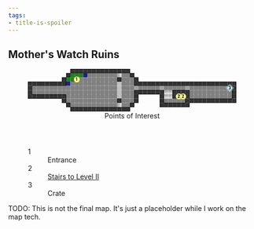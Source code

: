 ```yaml
---
tags:
- title-is-spoiler
---
```


## Mother's Watch Ruins

<!-- +template map story/iaso/510-mothers-watch-ruins svg -->

<!-- map data 29543bcb519448128dbfc877680b6f7a6f805cedbfe7553f4083f9c7ff8334e4
Map
  Title: Mother's Watch Ruins, Level I
  Theme: Old Ones Indoor Delve
  Scale: 5ft per point
                                                   Environment:
          +------------+                           . office floor
         /:::w.......>..\                          D office door
        |::1.........+...|                         + office wall
+-------+w...........]...+-----+-----+----------+  - office wall
|....................]...D.....D.....D.........3|  / office wall
|....................]...+-----+vv+--+..........|  \ office wall
+-------+............]...|     |vv|22|..........|  | office wall
        |............+...|     |.....+----------+  ] railing
         \...........>../      +-----+             v stairs  (rotate: 90)
          +------------+                           ^ stairs  (rotate: 270)
                                                   : rocks
                                                   w puddle
                                                   > stairs
Points of Interest:
1. Entrance  (tile: office floor)
2. Stairs to Level II  (symbol: ^; link: 150-the-blinking-light.html)
3. Crate  (tile: office floor; overlay: crate)
-->

<section>
	<figure>
		<svg viewBox="0 0 49 10" xmlns="http://www.w3.org/2000/svg" xmlns:xlink="http://www.w3.org/1999/xlink">
			<style>
				.poi {
					font-family: Roboto, "Open Sans", "Helvetica Neue", Helvetica, Arial, sans-serif;
					font-weight: bold;
					cursor: default;
				}
			</style>
			<defs>
				<rect fill="#808080" height="1" id="office-floor" rx="0.1" ry="0.1" stroke="none" width="1"><title>office floor</title></rect>
				<rect fill="#a0a0a0" height="1" id="office-door" rx="0.1" ry="0.1" stroke="none" width="1"><title>office door</title></rect>
				<rect fill="black" height="0.1" id="office-wall-h" stroke="none" width="1"></rect>
				<rect fill="black" height="1" id="office-wall-v" stroke="none" width="0.1"></rect>
				<rect fill="black" height="0.1" id="office-wall-c" stroke="none" width="0.1"></rect>
				<rect fill="#333333" height="1" id="office-wall-b" width="1" x="0" y="0"></rect>
				<rect fill="#c0c0c0" height="1" id="railing" rx="0.1" ry="0.1" stroke="none" width="1"><title>railing</title></rect>
				<symbol id="office-stairs" viewBox="0 0 1 1">
					<title>Stairs</title>
					<rect fill="#999999" height="1" stroke="none" width="0.2" x="0" y="0"></rect>
					<rect fill="#aaaaaa" height="1" stroke="none" width="0.2" x="0.2" y="0"></rect>
					<rect fill="#bbbbbb" height="1" stroke="none" width="0.2" x="0.4" y="0"></rect>
					<rect fill="#cccccc" height="1" stroke="none" width="0.2" x="0.6" y="0"></rect>
					<rect fill="#dddddd" height="1" stroke="none" width="0.2" x="0.8" y="0"></rect>
				</symbol>
				<symbol height="1" id="office-crate" viewBox="0 0 1 1" width="1">
					<title>Crate</title>
					<path d="M0.05,0.5 l0.45,-0.45 l0.45,0.45 l-0.45,0.45 z" fill="none" stroke="#ccffff" stroke-width="0.05"></path>
					<path d="M0.15,0.5 l0.35,-0.35 l0.35,0.35 l-0.35,0.35 z" fill="#ccffff" stroke="none"></path>
				</symbol>
				<rect fill="#208020" height="1" id="rocks" rx="0.1" ry="0.1" stroke="none" width="1"><title>rocks</title></rect>
				<rect fill="#202080" height="1" id="puddle" rx="0.1" ry="0.1" stroke="none" width="1"><title>puddle</title></rect>
				<rect fill="transparent" height="1" id="--background" width="1"></rect>
				<circle fill="#ffff99" id="--poi" r="0.7" stroke="#999933" stroke-width="0.07"></circle>
			</defs>
			<g class="layer-B">
				<g transform="translate(10 0)">
					<title>Wall</title>
					<use href="#office-wall-b" x="0" y="0"></use>
					<use href="#office-wall-h" x="0" y="0"></use>
					<use href="#office-wall-h" x="0" y="0.9"></use>
					<use href="#office-wall-v" x="0" y="0"></use>
				</g>
				<g transform="translate(11 0)">
					<title>Wall</title>
					<use href="#office-wall-b" x="0" y="0"></use>
					<use href="#office-wall-h" x="0" y="0"></use>
					<use href="#office-wall-h" x="0" y="0.9"></use>
				</g>
				<g transform="translate(12 0)">
					<title>Wall</title>
					<use href="#office-wall-b" x="0" y="0"></use>
					<use href="#office-wall-h" x="0" y="0"></use>
					<use href="#office-wall-h" x="0" y="0.9"></use>
				</g>
				<g transform="translate(13 0)">
					<title>Wall</title>
					<use href="#office-wall-b" x="0" y="0"></use>
					<use href="#office-wall-h" x="0" y="0"></use>
					<use href="#office-wall-h" x="0" y="0.9"></use>
				</g>
				<g transform="translate(14 0)">
					<title>Wall</title>
					<use href="#office-wall-b" x="0" y="0"></use>
					<use href="#office-wall-h" x="0" y="0"></use>
					<use href="#office-wall-h" x="0" y="0.9"></use>
				</g>
				<g transform="translate(15 0)">
					<title>Wall</title>
					<use href="#office-wall-b" x="0" y="0"></use>
					<use href="#office-wall-h" x="0" y="0"></use>
					<use href="#office-wall-h" x="0" y="0.9"></use>
				</g>
				<g transform="translate(16 0)">
					<title>Wall</title>
					<use href="#office-wall-b" x="0" y="0"></use>
					<use href="#office-wall-h" x="0" y="0"></use>
					<use href="#office-wall-h" x="0" y="0.9"></use>
				</g>
				<g transform="translate(17 0)">
					<title>Wall</title>
					<use href="#office-wall-b" x="0" y="0"></use>
					<use href="#office-wall-h" x="0" y="0"></use>
					<use href="#office-wall-h" x="0" y="0.9"></use>
				</g>
				<g transform="translate(18 0)">
					<title>Wall</title>
					<use href="#office-wall-b" x="0" y="0"></use>
					<use href="#office-wall-h" x="0" y="0"></use>
					<use href="#office-wall-h" x="0" y="0.9"></use>
				</g>
				<g transform="translate(19 0)">
					<title>Wall</title>
					<use href="#office-wall-b" x="0" y="0"></use>
					<use href="#office-wall-h" x="0" y="0"></use>
					<use href="#office-wall-h" x="0" y="0.9"></use>
				</g>
				<g transform="translate(20 0)">
					<title>Wall</title>
					<use href="#office-wall-b" x="0" y="0"></use>
					<use href="#office-wall-h" x="0" y="0"></use>
					<use href="#office-wall-h" x="0" y="0.9"></use>
				</g>
				<g transform="translate(21 0)">
					<title>Wall</title>
					<use href="#office-wall-b" x="0" y="0"></use>
					<use href="#office-wall-h" x="0" y="0"></use>
					<use href="#office-wall-h" x="0" y="0.9"></use>
				</g>
				<g transform="translate(22 0)">
					<title>Wall</title>
					<use href="#office-wall-b" x="0" y="0"></use>
					<use href="#office-wall-h" x="0" y="0"></use>
					<use href="#office-wall-h" x="0" y="0.9"></use>
				</g>
				<g transform="translate(23 0)">
					<title>Wall</title>
					<use href="#office-wall-b" x="0" y="0"></use>
					<use href="#office-wall-h" x="0" y="0"></use>
					<use href="#office-wall-v" x="0.9" y="0"></use>
					<use href="#office-wall-h" x="0" y="0.9"></use>
				</g>
				<g transform="translate(9 1)">
					<title>Wall</title>
					<use href="#office-wall-b" x="0" y="0"></use>
					<use href="#office-wall-h" x="0" y="0"></use>
					<use href="#office-wall-v" x="0.9" y="0"></use>
					<use href="#office-wall-h" x="0" y="0.9"></use>
					<use href="#office-wall-v" x="0" y="0"></use>
				</g>
				<use href="#rocks" x="10" y="1"></use>
				<use href="#rocks" x="11" y="1"></use>
				<use href="#rocks" x="12" y="1"></use>
				<use href="#puddle" x="13" y="1"></use>
				<use href="#office-floor" x="14" y="1"></use>
				<use href="#office-floor" x="15" y="1"></use>
				<use href="#office-floor" x="16" y="1"></use>
				<use href="#office-floor" x="17" y="1"></use>
				<use href="#office-floor" x="18" y="1"></use>
				<use href="#office-floor" x="19" y="1"></use>
				<use href="#office-floor" x="20" y="1"></use>
				<use href="#office-floor" x="22" y="1"></use>
				<use href="#office-floor" x="23" y="1"></use>
				<g transform="translate(24 1)">
					<title>Wall</title>
					<use href="#office-wall-b" x="0" y="0"></use>
					<use href="#office-wall-h" x="0" y="0"></use>
					<use href="#office-wall-v" x="0.9" y="0"></use>
					<use href="#office-wall-h" x="0" y="0.9"></use>
					<use href="#office-wall-v" x="0" y="0"></use>
				</g>
				<g transform="translate(8 2)">
					<title>Wall</title>
					<use href="#office-wall-b" x="0" y="0"></use>
					<use href="#office-wall-h" x="0" y="0"></use>
					<use href="#office-wall-v" x="0.9" y="0"></use>
					<use href="#office-wall-v" x="0" y="0"></use>
				</g>
				<use href="#rocks" x="9" y="2"></use>
				<use href="#rocks" x="10" y="2"></use>
				<use href="#office-floor" x="11" y="2"></use>
				<use href="#office-floor" x="12" y="2"></use>
				<use href="#office-floor" x="13" y="2"></use>
				<use href="#office-floor" x="14" y="2"></use>
				<use href="#office-floor" x="15" y="2"></use>
				<use href="#office-floor" x="16" y="2"></use>
				<use href="#office-floor" x="17" y="2"></use>
				<use href="#office-floor" x="18" y="2"></use>
				<use href="#office-floor" x="19" y="2"></use>
				<use href="#office-floor" x="20" y="2"></use>
				<g transform="translate(21 2)">
					<title>Wall</title>
					<use href="#office-wall-b" x="0" y="0"></use>
					<use href="#office-wall-h" x="0" y="0"></use>
					<use href="#office-wall-v" x="0.9" y="0"></use>
					<use href="#office-wall-h" x="0" y="0.9"></use>
					<use href="#office-wall-v" x="0" y="0"></use>
				</g>
				<use href="#office-floor" x="22" y="2"></use>
				<use href="#office-floor" x="23" y="2"></use>
				<use href="#office-floor" x="24" y="2"></use>
				<g transform="translate(25 2)">
					<title>Wall</title>
					<use href="#office-wall-b" x="0" y="0"></use>
					<use href="#office-wall-h" x="0" y="0"></use>
					<use href="#office-wall-v" x="0.9" y="0"></use>
					<use href="#office-wall-v" x="0" y="0"></use>
				</g>
				<g transform="translate(0 3)">
					<title>Wall</title>
					<use href="#office-wall-b" x="0" y="0"></use>
					<use href="#office-wall-h" x="0" y="0"></use>
					<use href="#office-wall-v" x="0" y="0"></use>
					<use href="#office-wall-c" x="0.9" y="0.9"></use>
				</g>
				<g transform="translate(1 3)">
					<title>Wall</title>
					<use href="#office-wall-b" x="0" y="0"></use>
					<use href="#office-wall-h" x="0" y="0"></use>
					<use href="#office-wall-h" x="0" y="0.9"></use>
				</g>
				<g transform="translate(2 3)">
					<title>Wall</title>
					<use href="#office-wall-b" x="0" y="0"></use>
					<use href="#office-wall-h" x="0" y="0"></use>
					<use href="#office-wall-h" x="0" y="0.9"></use>
				</g>
				<g transform="translate(3 3)">
					<title>Wall</title>
					<use href="#office-wall-b" x="0" y="0"></use>
					<use href="#office-wall-h" x="0" y="0"></use>
					<use href="#office-wall-h" x="0" y="0.9"></use>
				</g>
				<g transform="translate(4 3)">
					<title>Wall</title>
					<use href="#office-wall-b" x="0" y="0"></use>
					<use href="#office-wall-h" x="0" y="0"></use>
					<use href="#office-wall-h" x="0" y="0.9"></use>
				</g>
				<g transform="translate(5 3)">
					<title>Wall</title>
					<use href="#office-wall-b" x="0" y="0"></use>
					<use href="#office-wall-h" x="0" y="0"></use>
					<use href="#office-wall-h" x="0" y="0.9"></use>
				</g>
				<g transform="translate(6 3)">
					<title>Wall</title>
					<use href="#office-wall-b" x="0" y="0"></use>
					<use href="#office-wall-h" x="0" y="0"></use>
					<use href="#office-wall-h" x="0" y="0.9"></use>
				</g>
				<g transform="translate(7 3)">
					<title>Wall</title>
					<use href="#office-wall-b" x="0" y="0"></use>
					<use href="#office-wall-h" x="0" y="0"></use>
					<use href="#office-wall-h" x="0" y="0.9"></use>
				</g>
				<g transform="translate(8 3)">
					<title>Wall</title>
					<use href="#office-wall-b" x="0" y="0"></use>
					<use href="#office-wall-v" x="0.9" y="0"></use>
					<use href="#office-wall-h" x="0" y="0.9"></use>
					<use href="#office-wall-c" x="0" y="0"></use>
				</g>
				<use href="#puddle" x="9" y="3"></use>
				<use href="#office-floor" x="10" y="3"></use>
				<use href="#office-floor" x="11" y="3"></use>
				<use href="#office-floor" x="12" y="3"></use>
				<use href="#office-floor" x="13" y="3"></use>
				<use href="#office-floor" x="14" y="3"></use>
				<use href="#office-floor" x="15" y="3"></use>
				<use href="#office-floor" x="16" y="3"></use>
				<use href="#office-floor" x="17" y="3"></use>
				<use href="#office-floor" x="18" y="3"></use>
				<use href="#office-floor" x="19" y="3"></use>
				<use href="#office-floor" x="20" y="3"></use>
				<use href="#railing" x="21" y="3"></use>
				<use href="#office-floor" x="22" y="3"></use>
				<use href="#office-floor" x="23" y="3"></use>
				<use href="#office-floor" x="24" y="3"></use>
				<g transform="translate(25 3)">
					<title>Wall</title>
					<use href="#office-wall-b" x="0" y="0"></use>
					<use href="#office-wall-h" x="0" y="0.9"></use>
					<use href="#office-wall-v" x="0" y="0"></use>
					<use href="#office-wall-c" x="0.9" y="0"></use>
				</g>
				<g transform="translate(26 3)">
					<title>Wall</title>
					<use href="#office-wall-b" x="0" y="0"></use>
					<use href="#office-wall-h" x="0" y="0"></use>
					<use href="#office-wall-h" x="0" y="0.9"></use>
				</g>
				<g transform="translate(27 3)">
					<title>Wall</title>
					<use href="#office-wall-b" x="0" y="0"></use>
					<use href="#office-wall-h" x="0" y="0"></use>
					<use href="#office-wall-h" x="0" y="0.9"></use>
				</g>
				<g transform="translate(28 3)">
					<title>Wall</title>
					<use href="#office-wall-b" x="0" y="0"></use>
					<use href="#office-wall-h" x="0" y="0"></use>
					<use href="#office-wall-h" x="0" y="0.9"></use>
				</g>
				<g transform="translate(29 3)">
					<title>Wall</title>
					<use href="#office-wall-b" x="0" y="0"></use>
					<use href="#office-wall-h" x="0" y="0"></use>
					<use href="#office-wall-h" x="0" y="0.9"></use>
				</g>
				<g transform="translate(30 3)">
					<title>Wall</title>
					<use href="#office-wall-b" x="0" y="0"></use>
					<use href="#office-wall-h" x="0" y="0"></use>
					<use href="#office-wall-h" x="0" y="0.9"></use>
				</g>
				<g transform="translate(31 3)">
					<title>Wall</title>
					<use href="#office-wall-b" x="0" y="0"></use>
					<use href="#office-wall-h" x="0" y="0"></use>
					<use href="#office-wall-h" x="0" y="0.9"></use>
				</g>
				<g transform="translate(32 3)">
					<title>Wall</title>
					<use href="#office-wall-b" x="0" y="0"></use>
					<use href="#office-wall-h" x="0" y="0"></use>
					<use href="#office-wall-h" x="0" y="0.9"></use>
				</g>
				<g transform="translate(33 3)">
					<title>Wall</title>
					<use href="#office-wall-b" x="0" y="0"></use>
					<use href="#office-wall-h" x="0" y="0"></use>
					<use href="#office-wall-h" x="0" y="0.9"></use>
				</g>
				<g transform="translate(34 3)">
					<title>Wall</title>
					<use href="#office-wall-b" x="0" y="0"></use>
					<use href="#office-wall-h" x="0" y="0"></use>
					<use href="#office-wall-h" x="0" y="0.9"></use>
				</g>
				<g transform="translate(35 3)">
					<title>Wall</title>
					<use href="#office-wall-b" x="0" y="0"></use>
					<use href="#office-wall-h" x="0" y="0"></use>
					<use href="#office-wall-h" x="0" y="0.9"></use>
				</g>
				<g transform="translate(36 3)">
					<title>Wall</title>
					<use href="#office-wall-b" x="0" y="0"></use>
					<use href="#office-wall-h" x="0" y="0"></use>
					<use href="#office-wall-h" x="0" y="0.9"></use>
				</g>
				<g transform="translate(37 3)">
					<title>Wall</title>
					<use href="#office-wall-b" x="0" y="0"></use>
					<use href="#office-wall-h" x="0" y="0"></use>
					<use href="#office-wall-h" x="0" y="0.9"></use>
				</g>
				<g transform="translate(38 3)">
					<title>Wall</title>
					<use href="#office-wall-b" x="0" y="0"></use>
					<use href="#office-wall-h" x="0" y="0"></use>
					<use href="#office-wall-h" x="0" y="0.9"></use>
				</g>
				<g transform="translate(39 3)">
					<title>Wall</title>
					<use href="#office-wall-b" x="0" y="0"></use>
					<use href="#office-wall-h" x="0" y="0"></use>
					<use href="#office-wall-h" x="0" y="0.9"></use>
				</g>
				<g transform="translate(40 3)">
					<title>Wall</title>
					<use href="#office-wall-b" x="0" y="0"></use>
					<use href="#office-wall-h" x="0" y="0"></use>
					<use href="#office-wall-h" x="0" y="0.9"></use>
				</g>
				<g transform="translate(41 3)">
					<title>Wall</title>
					<use href="#office-wall-b" x="0" y="0"></use>
					<use href="#office-wall-h" x="0" y="0"></use>
					<use href="#office-wall-h" x="0" y="0.9"></use>
				</g>
				<g transform="translate(42 3)">
					<title>Wall</title>
					<use href="#office-wall-b" x="0" y="0"></use>
					<use href="#office-wall-h" x="0" y="0"></use>
					<use href="#office-wall-h" x="0" y="0.9"></use>
				</g>
				<g transform="translate(43 3)">
					<title>Wall</title>
					<use href="#office-wall-b" x="0" y="0"></use>
					<use href="#office-wall-h" x="0" y="0"></use>
					<use href="#office-wall-h" x="0" y="0.9"></use>
				</g>
				<g transform="translate(44 3)">
					<title>Wall</title>
					<use href="#office-wall-b" x="0" y="0"></use>
					<use href="#office-wall-h" x="0" y="0"></use>
					<use href="#office-wall-h" x="0" y="0.9"></use>
				</g>
				<g transform="translate(45 3)">
					<title>Wall</title>
					<use href="#office-wall-b" x="0" y="0"></use>
					<use href="#office-wall-h" x="0" y="0"></use>
					<use href="#office-wall-h" x="0" y="0.9"></use>
				</g>
				<g transform="translate(46 3)">
					<title>Wall</title>
					<use href="#office-wall-b" x="0" y="0"></use>
					<use href="#office-wall-h" x="0" y="0"></use>
					<use href="#office-wall-h" x="0" y="0.9"></use>
				</g>
				<g transform="translate(47 3)">
					<title>Wall</title>
					<use href="#office-wall-b" x="0" y="0"></use>
					<use href="#office-wall-h" x="0" y="0"></use>
					<use href="#office-wall-h" x="0" y="0.9"></use>
				</g>
				<g transform="translate(48 3)">
					<title>Wall</title>
					<use href="#office-wall-b" x="0" y="0"></use>
					<use href="#office-wall-h" x="0" y="0"></use>
					<use href="#office-wall-v" x="0.9" y="0"></use>
					<use href="#office-wall-c" x="0" y="0.9"></use>
				</g>
				<g transform="translate(0 4)">
					<title>Wall</title>
					<use href="#office-wall-b" x="0" y="0"></use>
					<use href="#office-wall-v" x="0.9" y="0"></use>
					<use href="#office-wall-v" x="0" y="0"></use>
				</g>
				<use href="#office-floor" x="1" y="4"></use>
				<use href="#office-floor" x="2" y="4"></use>
				<use href="#office-floor" x="3" y="4"></use>
				<use href="#office-floor" x="4" y="4"></use>
				<use href="#office-floor" x="5" y="4"></use>
				<use href="#office-floor" x="6" y="4"></use>
				<use href="#office-floor" x="7" y="4"></use>
				<use href="#office-floor" x="8" y="4"></use>
				<use href="#office-floor" x="9" y="4"></use>
				<use href="#office-floor" x="10" y="4"></use>
				<use href="#office-floor" x="11" y="4"></use>
				<use href="#office-floor" x="12" y="4"></use>
				<use href="#office-floor" x="13" y="4"></use>
				<use href="#office-floor" x="14" y="4"></use>
				<use href="#office-floor" x="15" y="4"></use>
				<use href="#office-floor" x="16" y="4"></use>
				<use href="#office-floor" x="17" y="4"></use>
				<use href="#office-floor" x="18" y="4"></use>
				<use href="#office-floor" x="19" y="4"></use>
				<use href="#office-floor" x="20" y="4"></use>
				<use href="#railing" x="21" y="4"></use>
				<use href="#office-floor" x="22" y="4"></use>
				<use href="#office-floor" x="23" y="4"></use>
				<use href="#office-floor" x="24" y="4"></use>
				<use href="#office-floor" x="26" y="4"></use>
				<use href="#office-floor" x="27" y="4"></use>
				<use href="#office-floor" x="28" y="4"></use>
				<use href="#office-floor" x="29" y="4"></use>
				<use href="#office-floor" x="30" y="4"></use>
				<use href="#office-floor" x="32" y="4"></use>
				<use href="#office-floor" x="33" y="4"></use>
				<use href="#office-floor" x="34" y="4"></use>
				<use href="#office-floor" x="35" y="4"></use>
				<use href="#office-floor" x="36" y="4"></use>
				<use href="#office-floor" x="38" y="4"></use>
				<use href="#office-floor" x="39" y="4"></use>
				<use href="#office-floor" x="40" y="4"></use>
				<use href="#office-floor" x="41" y="4"></use>
				<use href="#office-floor" x="42" y="4"></use>
				<use href="#office-floor" x="43" y="4"></use>
				<use href="#office-floor" x="44" y="4"></use>
				<use href="#office-floor" x="45" y="4"></use>
				<use href="#office-floor" x="46" y="4"></use>
				<use href="#office-floor" x="47" y="4"></use>
				<g transform="translate(48 4)">
					<title>Wall</title>
					<use href="#office-wall-b" x="0" y="0"></use>
					<use href="#office-wall-v" x="0.9" y="0"></use>
					<use href="#office-wall-v" x="0" y="0"></use>
				</g>
				<g transform="translate(0 5)">
					<title>Wall</title>
					<use href="#office-wall-b" x="0" y="0"></use>
					<use href="#office-wall-v" x="0.9" y="0"></use>
					<use href="#office-wall-v" x="0" y="0"></use>
				</g>
				<use href="#office-floor" x="1" y="5"></use>
				<use href="#office-floor" x="2" y="5"></use>
				<use href="#office-floor" x="3" y="5"></use>
				<use href="#office-floor" x="4" y="5"></use>
				<use href="#office-floor" x="5" y="5"></use>
				<use href="#office-floor" x="6" y="5"></use>
				<use href="#office-floor" x="7" y="5"></use>
				<use href="#office-floor" x="8" y="5"></use>
				<use href="#office-floor" x="9" y="5"></use>
				<use href="#office-floor" x="10" y="5"></use>
				<use href="#office-floor" x="11" y="5"></use>
				<use href="#office-floor" x="12" y="5"></use>
				<use href="#office-floor" x="13" y="5"></use>
				<use href="#office-floor" x="14" y="5"></use>
				<use href="#office-floor" x="15" y="5"></use>
				<use href="#office-floor" x="16" y="5"></use>
				<use href="#office-floor" x="17" y="5"></use>
				<use href="#office-floor" x="18" y="5"></use>
				<use href="#office-floor" x="19" y="5"></use>
				<use href="#office-floor" x="20" y="5"></use>
				<use href="#railing" x="21" y="5"></use>
				<use href="#office-floor" x="22" y="5"></use>
				<use href="#office-floor" x="23" y="5"></use>
				<use href="#office-floor" x="24" y="5"></use>
				<g transform="translate(25 5)">
					<title>Wall</title>
					<use href="#office-wall-b" x="0" y="0"></use>
					<use href="#office-wall-h" x="0" y="0"></use>
					<use href="#office-wall-v" x="0" y="0"></use>
					<use href="#office-wall-c" x="0.9" y="0.9"></use>
				</g>
				<g transform="translate(26 5)">
					<title>Wall</title>
					<use href="#office-wall-b" x="0" y="0"></use>
					<use href="#office-wall-h" x="0" y="0"></use>
					<use href="#office-wall-h" x="0" y="0.9"></use>
				</g>
				<g transform="translate(27 5)">
					<title>Wall</title>
					<use href="#office-wall-b" x="0" y="0"></use>
					<use href="#office-wall-h" x="0" y="0"></use>
					<use href="#office-wall-h" x="0" y="0.9"></use>
				</g>
				<g transform="translate(28 5)">
					<title>Wall</title>
					<use href="#office-wall-b" x="0" y="0"></use>
					<use href="#office-wall-h" x="0" y="0"></use>
					<use href="#office-wall-h" x="0" y="0.9"></use>
				</g>
				<g transform="translate(29 5)">
					<title>Wall</title>
					<use href="#office-wall-b" x="0" y="0"></use>
					<use href="#office-wall-h" x="0" y="0"></use>
					<use href="#office-wall-h" x="0" y="0.9"></use>
				</g>
				<g transform="translate(30 5)">
					<title>Wall</title>
					<use href="#office-wall-b" x="0" y="0"></use>
					<use href="#office-wall-h" x="0" y="0"></use>
					<use href="#office-wall-h" x="0" y="0.9"></use>
				</g>
				<g transform="translate(31 5)">
					<title>Wall</title>
					<use href="#office-wall-b" x="0" y="0"></use>
					<use href="#office-wall-h" x="0" y="0"></use>
					<use href="#office-wall-v" x="0.9" y="0"></use>
					<use href="#office-wall-c" x="0" y="0.9"></use>
				</g>
				<g transform="translate(34 5)">
					<title>Wall</title>
					<use href="#office-wall-b" x="0" y="0"></use>
					<use href="#office-wall-h" x="0" y="0"></use>
					<use href="#office-wall-v" x="0" y="0"></use>
					<use href="#office-wall-c" x="0.9" y="0.9"></use>
				</g>
				<g transform="translate(35 5)">
					<title>Wall</title>
					<use href="#office-wall-b" x="0" y="0"></use>
					<use href="#office-wall-h" x="0" y="0"></use>
					<use href="#office-wall-h" x="0" y="0.9"></use>
				</g>
				<g transform="translate(36 5)">
					<title>Wall</title>
					<use href="#office-wall-b" x="0" y="0"></use>
					<use href="#office-wall-h" x="0" y="0"></use>
					<use href="#office-wall-h" x="0" y="0.9"></use>
				</g>
				<g transform="translate(37 5)">
					<title>Wall</title>
					<use href="#office-wall-b" x="0" y="0"></use>
					<use href="#office-wall-h" x="0" y="0"></use>
					<use href="#office-wall-v" x="0.9" y="0"></use>
					<use href="#office-wall-c" x="0" y="0.9"></use>
				</g>
				<use href="#office-floor" x="38" y="5"></use>
				<use href="#office-floor" x="39" y="5"></use>
				<use href="#office-floor" x="40" y="5"></use>
				<use href="#office-floor" x="41" y="5"></use>
				<use href="#office-floor" x="42" y="5"></use>
				<use href="#office-floor" x="43" y="5"></use>
				<use href="#office-floor" x="44" y="5"></use>
				<use href="#office-floor" x="45" y="5"></use>
				<use href="#office-floor" x="46" y="5"></use>
				<use href="#office-floor" x="47" y="5"></use>
				<g transform="translate(48 5)">
					<title>Wall</title>
					<use href="#office-wall-b" x="0" y="0"></use>
					<use href="#office-wall-v" x="0.9" y="0"></use>
					<use href="#office-wall-v" x="0" y="0"></use>
				</g>
				<g transform="translate(0 6)">
					<title>Wall</title>
					<use href="#office-wall-b" x="0" y="0"></use>
					<use href="#office-wall-h" x="0" y="0.9"></use>
					<use href="#office-wall-v" x="0" y="0"></use>
					<use href="#office-wall-c" x="0.9" y="0"></use>
				</g>
				<g transform="translate(1 6)">
					<title>Wall</title>
					<use href="#office-wall-b" x="0" y="0"></use>
					<use href="#office-wall-h" x="0" y="0"></use>
					<use href="#office-wall-h" x="0" y="0.9"></use>
				</g>
				<g transform="translate(2 6)">
					<title>Wall</title>
					<use href="#office-wall-b" x="0" y="0"></use>
					<use href="#office-wall-h" x="0" y="0"></use>
					<use href="#office-wall-h" x="0" y="0.9"></use>
				</g>
				<g transform="translate(3 6)">
					<title>Wall</title>
					<use href="#office-wall-b" x="0" y="0"></use>
					<use href="#office-wall-h" x="0" y="0"></use>
					<use href="#office-wall-h" x="0" y="0.9"></use>
				</g>
				<g transform="translate(4 6)">
					<title>Wall</title>
					<use href="#office-wall-b" x="0" y="0"></use>
					<use href="#office-wall-h" x="0" y="0"></use>
					<use href="#office-wall-h" x="0" y="0.9"></use>
				</g>
				<g transform="translate(5 6)">
					<title>Wall</title>
					<use href="#office-wall-b" x="0" y="0"></use>
					<use href="#office-wall-h" x="0" y="0"></use>
					<use href="#office-wall-h" x="0" y="0.9"></use>
				</g>
				<g transform="translate(6 6)">
					<title>Wall</title>
					<use href="#office-wall-b" x="0" y="0"></use>
					<use href="#office-wall-h" x="0" y="0"></use>
					<use href="#office-wall-h" x="0" y="0.9"></use>
				</g>
				<g transform="translate(7 6)">
					<title>Wall</title>
					<use href="#office-wall-b" x="0" y="0"></use>
					<use href="#office-wall-h" x="0" y="0"></use>
					<use href="#office-wall-h" x="0" y="0.9"></use>
				</g>
				<g transform="translate(8 6)">
					<title>Wall</title>
					<use href="#office-wall-b" x="0" y="0"></use>
					<use href="#office-wall-h" x="0" y="0"></use>
					<use href="#office-wall-v" x="0.9" y="0"></use>
					<use href="#office-wall-c" x="0" y="0.9"></use>
				</g>
				<use href="#office-floor" x="9" y="6"></use>
				<use href="#office-floor" x="10" y="6"></use>
				<use href="#office-floor" x="11" y="6"></use>
				<use href="#office-floor" x="12" y="6"></use>
				<use href="#office-floor" x="13" y="6"></use>
				<use href="#office-floor" x="14" y="6"></use>
				<use href="#office-floor" x="15" y="6"></use>
				<use href="#office-floor" x="16" y="6"></use>
				<use href="#office-floor" x="17" y="6"></use>
				<use href="#office-floor" x="18" y="6"></use>
				<use href="#office-floor" x="19" y="6"></use>
				<use href="#office-floor" x="20" y="6"></use>
				<use href="#railing" x="21" y="6"></use>
				<use href="#office-floor" x="22" y="6"></use>
				<use href="#office-floor" x="23" y="6"></use>
				<use href="#office-floor" x="24" y="6"></use>
				<g transform="translate(25 6)">
					<title>Wall</title>
					<use href="#office-wall-b" x="0" y="0"></use>
					<use href="#office-wall-v" x="0.9" y="0"></use>
					<use href="#office-wall-v" x="0" y="0"></use>
				</g>
				<g transform="translate(31 6)">
					<title>Wall</title>
					<use href="#office-wall-b" x="0" y="0"></use>
					<use href="#office-wall-v" x="0.9" y="0"></use>
					<use href="#office-wall-v" x="0" y="0"></use>
				</g>
				<g transform="translate(34 6)">
					<title>Wall</title>
					<use href="#office-wall-b" x="0" y="0"></use>
					<use href="#office-wall-v" x="0.9" y="0"></use>
					<use href="#office-wall-h" x="0" y="0.9"></use>
					<use href="#office-wall-v" x="0" y="0"></use>
				</g>
				<use height="1" href="#office-stairs" transform="rotate(270, 35.5, 6.5)" width="1" x="35" y="6"></use>
				<a href="150-the-blinking-light.html">
					<title>Stairs to Level II</title>
					<use href="#--poi" x="35.5" y="6.5"></use>
					<text class="poi" dominant-baseline="middle" fill="#000000" font-size="1px" text-anchor="middle" x="35.475" y="6.55">2</text>
				</a>
				<use height="1" href="#office-stairs" transform="rotate(270, 36.5, 6.5)" width="1" x="36" y="6"></use>
				<a href="150-the-blinking-light.html">
					<title>Stairs to Level II</title>
					<use href="#--poi" x="36.5" y="6.5"></use>
					<text class="poi" dominant-baseline="middle" fill="#000000" font-size="1px" text-anchor="middle" x="36.475" y="6.55">2</text>
				</a>
				<g transform="translate(37 6)">
					<title>Wall</title>
					<use href="#office-wall-b" x="0" y="0"></use>
					<use href="#office-wall-v" x="0.9" y="0"></use>
					<use href="#office-wall-v" x="0" y="0"></use>
				</g>
				<use href="#office-floor" x="38" y="6"></use>
				<use href="#office-floor" x="39" y="6"></use>
				<use href="#office-floor" x="40" y="6"></use>
				<use href="#office-floor" x="41" y="6"></use>
				<use href="#office-floor" x="42" y="6"></use>
				<use href="#office-floor" x="43" y="6"></use>
				<use href="#office-floor" x="44" y="6"></use>
				<use href="#office-floor" x="45" y="6"></use>
				<use href="#office-floor" x="46" y="6"></use>
				<use href="#office-floor" x="47" y="6"></use>
				<g transform="translate(48 6)">
					<title>Wall</title>
					<use href="#office-wall-b" x="0" y="0"></use>
					<use href="#office-wall-v" x="0.9" y="0"></use>
					<use href="#office-wall-v" x="0" y="0"></use>
				</g>
				<g transform="translate(8 7)">
					<title>Wall</title>
					<use href="#office-wall-b" x="0" y="0"></use>
					<use href="#office-wall-v" x="0.9" y="0"></use>
					<use href="#office-wall-h" x="0" y="0.9"></use>
					<use href="#office-wall-v" x="0" y="0"></use>
				</g>
				<use href="#office-floor" x="9" y="7"></use>
				<use href="#office-floor" x="10" y="7"></use>
				<use href="#office-floor" x="11" y="7"></use>
				<use href="#office-floor" x="12" y="7"></use>
				<use href="#office-floor" x="13" y="7"></use>
				<use href="#office-floor" x="14" y="7"></use>
				<use href="#office-floor" x="15" y="7"></use>
				<use href="#office-floor" x="16" y="7"></use>
				<use href="#office-floor" x="17" y="7"></use>
				<use href="#office-floor" x="18" y="7"></use>
				<use href="#office-floor" x="19" y="7"></use>
				<use href="#office-floor" x="20" y="7"></use>
				<g transform="translate(21 7)">
					<title>Wall</title>
					<use href="#office-wall-b" x="0" y="0"></use>
					<use href="#office-wall-h" x="0" y="0"></use>
					<use href="#office-wall-v" x="0.9" y="0"></use>
					<use href="#office-wall-h" x="0" y="0.9"></use>
					<use href="#office-wall-v" x="0" y="0"></use>
				</g>
				<use href="#office-floor" x="22" y="7"></use>
				<use href="#office-floor" x="23" y="7"></use>
				<use href="#office-floor" x="24" y="7"></use>
				<g transform="translate(25 7)">
					<title>Wall</title>
					<use href="#office-wall-b" x="0" y="0"></use>
					<use href="#office-wall-v" x="0.9" y="0"></use>
					<use href="#office-wall-h" x="0" y="0.9"></use>
					<use href="#office-wall-v" x="0" y="0"></use>
				</g>
				<g transform="translate(31 7)">
					<title>Wall</title>
					<use href="#office-wall-b" x="0" y="0"></use>
					<use href="#office-wall-v" x="0.9" y="0"></use>
					<use href="#office-wall-v" x="0" y="0"></use>
				</g>
				<use href="#office-floor" x="32" y="7"></use>
				<use href="#office-floor" x="33" y="7"></use>
				<use href="#office-floor" x="34" y="7"></use>
				<use href="#office-floor" x="35" y="7"></use>
				<use href="#office-floor" x="36" y="7"></use>
				<g transform="translate(37 7)">
					<title>Wall</title>
					<use href="#office-wall-b" x="0" y="0"></use>
					<use href="#office-wall-v" x="0" y="0"></use>
					<use href="#office-wall-c" x="0.9" y="0"></use>
					<use href="#office-wall-c" x="0.9" y="0.9"></use>
				</g>
				<g transform="translate(38 7)">
					<title>Wall</title>
					<use href="#office-wall-b" x="0" y="0"></use>
					<use href="#office-wall-h" x="0" y="0"></use>
					<use href="#office-wall-h" x="0" y="0.9"></use>
				</g>
				<g transform="translate(39 7)">
					<title>Wall</title>
					<use href="#office-wall-b" x="0" y="0"></use>
					<use href="#office-wall-h" x="0" y="0"></use>
					<use href="#office-wall-h" x="0" y="0.9"></use>
				</g>
				<g transform="translate(40 7)">
					<title>Wall</title>
					<use href="#office-wall-b" x="0" y="0"></use>
					<use href="#office-wall-h" x="0" y="0"></use>
					<use href="#office-wall-h" x="0" y="0.9"></use>
				</g>
				<g transform="translate(41 7)">
					<title>Wall</title>
					<use href="#office-wall-b" x="0" y="0"></use>
					<use href="#office-wall-h" x="0" y="0"></use>
					<use href="#office-wall-h" x="0" y="0.9"></use>
				</g>
				<g transform="translate(42 7)">
					<title>Wall</title>
					<use href="#office-wall-b" x="0" y="0"></use>
					<use href="#office-wall-h" x="0" y="0"></use>
					<use href="#office-wall-h" x="0" y="0.9"></use>
				</g>
				<g transform="translate(43 7)">
					<title>Wall</title>
					<use href="#office-wall-b" x="0" y="0"></use>
					<use href="#office-wall-h" x="0" y="0"></use>
					<use href="#office-wall-h" x="0" y="0.9"></use>
				</g>
				<g transform="translate(44 7)">
					<title>Wall</title>
					<use href="#office-wall-b" x="0" y="0"></use>
					<use href="#office-wall-h" x="0" y="0"></use>
					<use href="#office-wall-h" x="0" y="0.9"></use>
				</g>
				<g transform="translate(45 7)">
					<title>Wall</title>
					<use href="#office-wall-b" x="0" y="0"></use>
					<use href="#office-wall-h" x="0" y="0"></use>
					<use href="#office-wall-h" x="0" y="0.9"></use>
				</g>
				<g transform="translate(46 7)">
					<title>Wall</title>
					<use href="#office-wall-b" x="0" y="0"></use>
					<use href="#office-wall-h" x="0" y="0"></use>
					<use href="#office-wall-h" x="0" y="0.9"></use>
				</g>
				<g transform="translate(47 7)">
					<title>Wall</title>
					<use href="#office-wall-b" x="0" y="0"></use>
					<use href="#office-wall-h" x="0" y="0"></use>
					<use href="#office-wall-h" x="0" y="0.9"></use>
				</g>
				<g transform="translate(48 7)">
					<title>Wall</title>
					<use href="#office-wall-b" x="0" y="0"></use>
					<use href="#office-wall-v" x="0.9" y="0"></use>
					<use href="#office-wall-h" x="0" y="0.9"></use>
					<use href="#office-wall-c" x="0" y="0"></use>
				</g>
				<g transform="translate(9 8)">
					<title>Wall</title>
					<use href="#office-wall-b" x="0" y="0"></use>
					<use href="#office-wall-h" x="0" y="0"></use>
					<use href="#office-wall-v" x="0.9" y="0"></use>
					<use href="#office-wall-h" x="0" y="0.9"></use>
					<use href="#office-wall-v" x="0" y="0"></use>
				</g>
				<use href="#office-floor" x="10" y="8"></use>
				<use href="#office-floor" x="11" y="8"></use>
				<use href="#office-floor" x="12" y="8"></use>
				<use href="#office-floor" x="13" y="8"></use>
				<use href="#office-floor" x="14" y="8"></use>
				<use href="#office-floor" x="15" y="8"></use>
				<use href="#office-floor" x="16" y="8"></use>
				<use href="#office-floor" x="17" y="8"></use>
				<use href="#office-floor" x="18" y="8"></use>
				<use href="#office-floor" x="19" y="8"></use>
				<use href="#office-floor" x="20" y="8"></use>
				<use href="#office-floor" x="22" y="8"></use>
				<use href="#office-floor" x="23" y="8"></use>
				<g transform="translate(24 8)">
					<title>Wall</title>
					<use href="#office-wall-b" x="0" y="0"></use>
					<use href="#office-wall-h" x="0" y="0"></use>
					<use href="#office-wall-v" x="0.9" y="0"></use>
					<use href="#office-wall-h" x="0" y="0.9"></use>
					<use href="#office-wall-v" x="0" y="0"></use>
				</g>
				<g transform="translate(31 8)">
					<title>Wall</title>
					<use href="#office-wall-b" x="0" y="0"></use>
					<use href="#office-wall-h" x="0" y="0.9"></use>
					<use href="#office-wall-v" x="0" y="0"></use>
					<use href="#office-wall-c" x="0.9" y="0"></use>
				</g>
				<g transform="translate(32 8)">
					<title>Wall</title>
					<use href="#office-wall-b" x="0" y="0"></use>
					<use href="#office-wall-h" x="0" y="0"></use>
					<use href="#office-wall-h" x="0" y="0.9"></use>
				</g>
				<g transform="translate(33 8)">
					<title>Wall</title>
					<use href="#office-wall-b" x="0" y="0"></use>
					<use href="#office-wall-h" x="0" y="0"></use>
					<use href="#office-wall-h" x="0" y="0.9"></use>
				</g>
				<g transform="translate(34 8)">
					<title>Wall</title>
					<use href="#office-wall-b" x="0" y="0"></use>
					<use href="#office-wall-h" x="0" y="0"></use>
					<use href="#office-wall-h" x="0" y="0.9"></use>
				</g>
				<g transform="translate(35 8)">
					<title>Wall</title>
					<use href="#office-wall-b" x="0" y="0"></use>
					<use href="#office-wall-h" x="0" y="0"></use>
					<use href="#office-wall-h" x="0" y="0.9"></use>
				</g>
				<g transform="translate(36 8)">
					<title>Wall</title>
					<use href="#office-wall-b" x="0" y="0"></use>
					<use href="#office-wall-h" x="0" y="0"></use>
					<use href="#office-wall-h" x="0" y="0.9"></use>
				</g>
				<g transform="translate(37 8)">
					<title>Wall</title>
					<use href="#office-wall-b" x="0" y="0"></use>
					<use href="#office-wall-v" x="0.9" y="0"></use>
					<use href="#office-wall-h" x="0" y="0.9"></use>
					<use href="#office-wall-c" x="0" y="0"></use>
				</g>
				<g transform="translate(10 9)">
					<title>Wall</title>
					<use href="#office-wall-b" x="0" y="0"></use>
					<use href="#office-wall-h" x="0" y="0"></use>
					<use href="#office-wall-h" x="0" y="0.9"></use>
					<use href="#office-wall-v" x="0" y="0"></use>
				</g>
				<g transform="translate(11 9)">
					<title>Wall</title>
					<use href="#office-wall-b" x="0" y="0"></use>
					<use href="#office-wall-h" x="0" y="0"></use>
					<use href="#office-wall-h" x="0" y="0.9"></use>
				</g>
				<g transform="translate(12 9)">
					<title>Wall</title>
					<use href="#office-wall-b" x="0" y="0"></use>
					<use href="#office-wall-h" x="0" y="0"></use>
					<use href="#office-wall-h" x="0" y="0.9"></use>
				</g>
				<g transform="translate(13 9)">
					<title>Wall</title>
					<use href="#office-wall-b" x="0" y="0"></use>
					<use href="#office-wall-h" x="0" y="0"></use>
					<use href="#office-wall-h" x="0" y="0.9"></use>
				</g>
				<g transform="translate(14 9)">
					<title>Wall</title>
					<use href="#office-wall-b" x="0" y="0"></use>
					<use href="#office-wall-h" x="0" y="0"></use>
					<use href="#office-wall-h" x="0" y="0.9"></use>
				</g>
				<g transform="translate(15 9)">
					<title>Wall</title>
					<use href="#office-wall-b" x="0" y="0"></use>
					<use href="#office-wall-h" x="0" y="0"></use>
					<use href="#office-wall-h" x="0" y="0.9"></use>
				</g>
				<g transform="translate(16 9)">
					<title>Wall</title>
					<use href="#office-wall-b" x="0" y="0"></use>
					<use href="#office-wall-h" x="0" y="0"></use>
					<use href="#office-wall-h" x="0" y="0.9"></use>
				</g>
				<g transform="translate(17 9)">
					<title>Wall</title>
					<use href="#office-wall-b" x="0" y="0"></use>
					<use href="#office-wall-h" x="0" y="0"></use>
					<use href="#office-wall-h" x="0" y="0.9"></use>
				</g>
				<g transform="translate(18 9)">
					<title>Wall</title>
					<use href="#office-wall-b" x="0" y="0"></use>
					<use href="#office-wall-h" x="0" y="0"></use>
					<use href="#office-wall-h" x="0" y="0.9"></use>
				</g>
				<g transform="translate(19 9)">
					<title>Wall</title>
					<use href="#office-wall-b" x="0" y="0"></use>
					<use href="#office-wall-h" x="0" y="0"></use>
					<use href="#office-wall-h" x="0" y="0.9"></use>
				</g>
				<g transform="translate(20 9)">
					<title>Wall</title>
					<use href="#office-wall-b" x="0" y="0"></use>
					<use href="#office-wall-h" x="0" y="0"></use>
					<use href="#office-wall-h" x="0" y="0.9"></use>
				</g>
				<g transform="translate(21 9)">
					<title>Wall</title>
					<use href="#office-wall-b" x="0" y="0"></use>
					<use href="#office-wall-h" x="0" y="0"></use>
					<use href="#office-wall-h" x="0" y="0.9"></use>
				</g>
				<g transform="translate(22 9)">
					<title>Wall</title>
					<use href="#office-wall-b" x="0" y="0"></use>
					<use href="#office-wall-h" x="0" y="0"></use>
					<use href="#office-wall-h" x="0" y="0.9"></use>
				</g>
				<g transform="translate(23 9)">
					<title>Wall</title>
					<use href="#office-wall-b" x="0" y="0"></use>
					<use href="#office-wall-h" x="0" y="0"></use>
					<use href="#office-wall-v" x="0.9" y="0"></use>
					<use href="#office-wall-h" x="0" y="0.9"></use>
				</g>
			</g>
			<g class="layer-O"><use href="#crate" x="47" y="4"></use></g>
			<g class="layer-I">
				<use height="1" href="#office-stairs" width="1" x="21" y="1"></use>
				<use href="#office-door" x="25" y="4"></use>
				<use href="#office-door" x="31" y="4"></use>
				<use href="#office-door" x="37" y="4"></use>
				<use height="1" href="#office-stairs" transform="rotate(90, 32.5, 5.5)" width="1" x="32" y="5"></use>
				<use height="1" href="#office-stairs" transform="rotate(90, 33.5, 5.5)" width="1" x="33" y="5"></use>
				<use height="1" href="#office-stairs" transform="rotate(90, 32.5, 6.5)" width="1" x="32" y="6"></use>
				<use height="1" href="#office-stairs" transform="rotate(90, 33.5, 6.5)" width="1" x="33" y="6"></use>
				<use height="1" href="#office-stairs" transform="rotate(270, 35.5, 6.5)" width="1" x="35" y="6"></use>
				<use height="1" href="#office-stairs" transform="rotate(270, 36.5, 6.5)" width="1" x="36" y="6"></use>
				<use height="1" href="#office-stairs" width="1" x="21" y="8"></use>
			</g>
			<g class="layer-P">
				<use href="#office-floor" x="11" y="2"></use>
				<g>
					<title>Entrance</title>
					<use href="#--poi" x="11.5" y="2.5"></use>
					<text class="poi" dominant-baseline="middle" fill="#000000" font-size="1px" text-anchor="middle" x="11.475" y="2.55">1</text>
				</g>
				<use href="#office-floor" x="47" y="4"></use>
				<g>
					<use height="2" href="#office-crate" width="2" x="46.5" y="3.5"></use>
					<text class="poi" dominant-baseline="middle" fill="#000000" font-size="1px" text-anchor="middle" x="47.475" y="4.55">3</text>
				</g>
				<use height="1" href="#office-stairs" transform="rotate(270, 35.5, 6.5)" width="1" x="35" y="6"></use>
				<a href="150-the-blinking-light.html">
					<title>Stairs to Level II</title>
					<use href="#--poi" x="35.5" y="6.5"></use>
					<text class="poi" dominant-baseline="middle" fill="#000000" font-size="1px" text-anchor="middle" x="35.475" y="6.55">2</text>
				</a>
				<use height="1" href="#office-stairs" transform="rotate(270, 36.5, 6.5)" width="1" x="36" y="6"></use>
				<a href="150-the-blinking-light.html">
					<title>Stairs to Level II</title>
					<use href="#--poi" x="36.5" y="6.5"></use>
					<text class="poi" dominant-baseline="middle" fill="#000000" font-size="1px" text-anchor="middle" x="36.475" y="6.55">2</text>
				</a>
			</g>
		</svg>
		<figcaption class="points-of-interest avoid-break-before">
			<header>Points of Interest</header>
			<dl>
				<div class="detailed">
					<dt class="poi-id">1</dt>
					<dd class="poi-title"><span class="poi-title">Entrance</span></dd>
				</div>
				<div class="detailed">
					<dt class="poi-id">2</dt>
					<dd class="poi-title"><a class="poi-link" href="150-the-blinking-light.html">Stairs to Level II</a></dd>
				</div>
				<div class="detailed">
					<dt class="poi-id">3</dt>
					<dd class="poi-title"><span class="poi-title">Crate</span></dd>
				</div>
			</dl>
		</figcaption>
	</figure>
</section>

<!-- -template map story/iaso/510-mothers-watch-ruins svg -->

TODO: This is not the final map.
It's just a placeholder while I work on the map tech.
